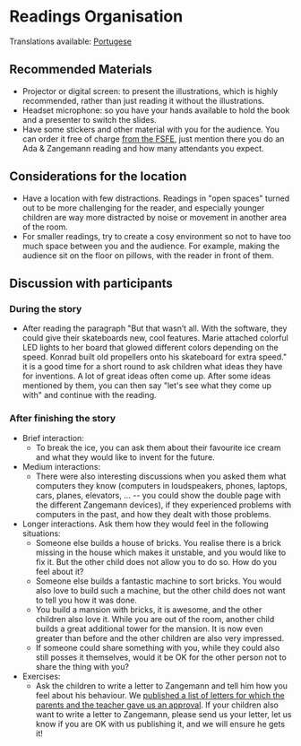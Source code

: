 <!--
SPDX-FileCopyrightText: 2021 Free Software Foundation Europe <https://fsfe.org>

SPDX-License-Identifier: CC-BY-SA-3.0-DE

Version: 1
-->

# Readings Organisation

Translations available: [Portugese](Readings-Organisation_PT_pt.md)

## Recommended Materials

* Projector or digital screen: to present the illustrations, which is
  highly recommended, rather than just reading it without the illustrations.
* Headset microphone: so you have your hands available to hold the book
  and a presenter to switch the slides.
* Have some stickers and other material with you for the audience. You
  can order it free of charge [from the FSFE](https://fsfe.org/promo),
  just mention there you do an Ada & Zangemann reading and how many
  attendants you expect. 

## Considerations for the location

* Have a location with few distractions. Readings in "open spaces"
  turned out to be more challenging for the reader, and especially
  younger children are way more distracted by noise or movement in
  another area of the room.
* For smaller readings, try to create a cosy environment so not to have
  too much space between you and the audience. For example, making the
  audience sit on the floor on pillows, with the reader in front of
  them.

## Discussion with participants

### During the story

* After reading the paragraph "But that wasn’t all. With the software,
  they could give their skateboards new, cool features. Marie attached
  colorful LED lights to her board that glowed different colors
  depending on the speed. Konrad built old propellers onto his
  skateboard for extra speed." it is a good time for a short round to
  ask children what ideas they have for inventions. A lot of great ideas
  often come up. After some ideas mentioned by them, you can then say
  "let's see what they come up with" and continue with the reading.

### After finishing the story

* Brief interaction:
  * To break the ice, you can ask them about their favourite ice cream
    and what they would like to invent for the future. 
* Medium interactions:
  * There were also interesting discussions when you asked them what
    computers they know (computers in loudspeakers, phones, laptops,
    cars, planes, elevators, ... -- you could show the double page with
    the different Zangemann devices), if they experienced problems with
    computers in the past, and how they dealt with those problems.
* Longer interactions. Ask them how they would feel in the following
  situations:
  * Someone else builds a house of bricks. You realise there is a 
    brick missing in the house which makes it unstable, and you would
    like to fix it. But the other child does not allow you to do so. How
    do you feel about it?
  * Someone else builds a fantastic machine to sort bricks. You would
    also love to build such a machine, but the other child does not want
    to tell you how it was done. 
  * You build a mansion with bricks, it is awesome, and the other
    children also love it. While you are out of the room, another child
    builds a great additional tower for the mansion. It is now even
    greater than before and the other children are also very impressed. 
  * If someone could share something with you, while they could also
    still posses it themselves, would it be OK for the other person not
    to share the thing with you? 
* Exercises: 
  * Ask the children to write a letter to Zangemann and tell him how you
    feel about his behaviour. We [published a list of letters for which
    the parents and the teacher gave us an
    approval](https://fsfe.org/activities/ada-zangemann/letters.html).
    If your children also want to write a letter to Zangemann, please
    send us your letter, let us know if you are OK with us publishing
    it, and we will ensure he gets it! 
